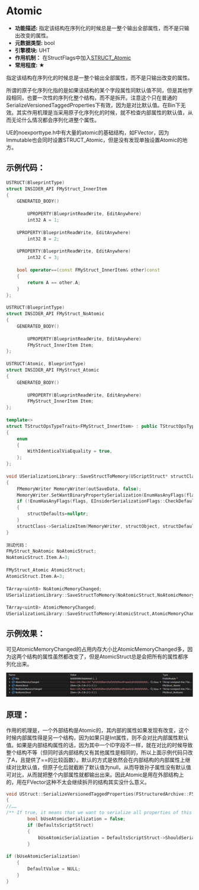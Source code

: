 # Atomic

- **功能描述:** 指定该结构在序列化的时候总是一整个输出全部属性，而不是只输出改变的属性。
- **元数据类型:** bool
- **引擎模块:** UHT
- **作用机制：** 在StructFlags中加入[STRUCT_Atomic](#Flags_EStructFlags_STRUCT_Atomic)
- **常用程度:** ★

指定该结构在序列化的时候总是一整个输出全部属性，而不是只输出改变的属性。

所谓的原子化序列化指的是如果该结构的某个字段属性同默认值不同，但是其他字段相同，也要一次性的序列化整个结构，而不是拆开。注意这个只在普通的SerializeVersionedTaggedProperties下有效，因为是对比默认值。在Bin下无效。其实作用机理是当采用原子化序列化的时候，就不检查内部属性的默认值，从而无论什么情况都会序列化进整个属性。

UE的noexporttype.h中有大量的atomic的基础结构，如FVector，因为Immutable也会同时设置STRUCT_Atomic，但是没有发现单独设置Atomic的地方。

## 示例代码：

```cpp
USTRUCT(BlueprintType)
struct INSIDER_API FMyStruct_InnerItem
{
	GENERATED_BODY()

		UPROPERTY(BlueprintReadWrite, EditAnywhere)
		int32 A = 1;

	UPROPERTY(BlueprintReadWrite, EditAnywhere)
		int32 B = 2;

	UPROPERTY(BlueprintReadWrite, EditAnywhere)
		int32 C = 3;

	bool operator==(const FMyStruct_InnerItem& other)const
	{
		return A == other.A;
	}
};

USTRUCT(BlueprintType)
struct INSIDER_API FMyStruct_NoAtomic
{
	GENERATED_BODY()

		UPROPERTY(BlueprintReadWrite, EditAnywhere)
		FMyStruct_InnerItem Item;
};

USTRUCT(Atomic, BlueprintType)
struct INSIDER_API FMyStruct_Atomic
{
	GENERATED_BODY()

		UPROPERTY(BlueprintReadWrite, EditAnywhere)
		FMyStruct_InnerItem Item;
};

template<>
struct TStructOpsTypeTraits<FMyStruct_InnerItem> : public TStructOpsTypeTraitsBase2<FMyStruct_InnerItem>
{
	enum
	{
		WithIdenticalViaEquality = true,
	};
};

void USerializationLibrary::SaveStructToMemory(UScriptStruct* structClass, void* structObject, const void* structDefaults, TArray<uint8>& outSaveData, EInsiderSerializationFlags flags/*=EInsiderSerializationFlags::None*/)
{
	FMemoryWriter MemoryWriter(outSaveData, false);
	MemoryWriter.SetWantBinaryPropertySerialization(EnumHasAnyFlags(flags, EInsiderSerializationFlags::UseBinary));
	if (!EnumHasAnyFlags(flags, EInsiderSerializationFlags::CheckDefaults))
	{
		structDefaults=nullptr;
	}
	structClass->SerializeItem(MemoryWriter, structObject, structDefaults);
}

测试代码：
FMyStruct_NoAtomic NoAtomicStruct;
NoAtomicStruct.Item.A=3;

FMyStruct_Atomic AtomicStruct;
AtomicStruct.Item.A=3;

TArray<uint8> NoAtomicMemoryChanged;
USerializationLibrary::SaveStructToMemory(NoAtomicStruct,NoAtomicMemoryChanged,EInsiderSerializationFlags::CheckDefaults);

TArray<uint8> AtomicMemoryChanged;
USerializationLibrary::SaveStructToMemory(AtomicStruct,AtomicMemoryChanged,EInsiderSerializationFlags::CheckDefaults);
```

## 示例效果：

可见AtomicMemoryChanged的占用内存大小比AtomicMemoryChanged多，因为这两个结构的属性虽然都改变了，但是AtomicStruct总是会把所有的属性都序列化出来。

![Untitled](Specifier_USTRUCT_UHT_Atomic_Untitled.png)

## 原理：

作用的机理是，一个外部结构是Atomic的，其内部的属性如果发现有改变，这个时候内部属性得是另一个结构，因为如果只是Int属性，则不会对比内部属性默认值。如果是内部结构属性的话，因为其中一个ID字段不一样，就在对比的时候导致整个结构不等（但同时该内部结构又有其他属性是相同的，所以上面示例代码只改了A，且提供了==的比较函数）。默认的方式是依然会在内部结构的内部属性上继续对比默认值，但原子化后就截断了默认值为null，从而导致孙子属性没有默认值可对比，从而就把整个内部属性就都输出出来。因此Atomic是用在外部结构上的，用在FVector这种不太会继续拆开的结构其实没什么意义。

```cpp
void UStruct::SerializeVersionedTaggedProperties(FStructuredArchive::FSlot Slot, uint8* Data, UStruct* DefaultsStruct, uint8* Defaults, const UObject* BreakRecursionIfFullyLoad) const
{
//……
/** If true, it means that we want to serialize all properties of this struct if any properties differ from defaults */
		bool bUseAtomicSerialization = false;
		if (DefaultsScriptStruct)
		{
			bUseAtomicSerialization = DefaultsScriptStruct->ShouldSerializeAtomically(UnderlyingArchive);
		}

if (bUseAtomicSerialization)
	{
		DefaultValue = NULL;
	}
}
```